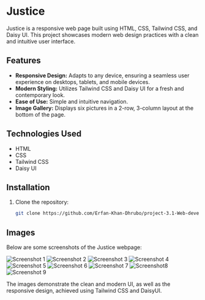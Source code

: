 # Justice

Justice is a responsive web page built using HTML, CSS, Tailwind CSS, and Daisy UI. This project showcases modern web design practices with a clean and intuitive user interface.

## Features

- **Responsive Design:** Adapts to any device, ensuring a seamless user experience on desktops, tablets, and mobile devices.
- **Modern Styling:** Utilizes Tailwind CSS and Daisy UI for a fresh and contemporary look.
- **Ease of Use:** Simple and intuitive navigation.
- **Image Gallery:** Displays six pictures in a 2-row, 3-column layout at the bottom of the page.

## Technologies Used

- HTML
- CSS
- Tailwind CSS
- Daisy UI

## Installation

1. Clone the repository:
   ```bash
   git clone https://github.com/Erfan-Khan-Dhrubo/project-3.1-Web-development.git
   ```

## Images

Below are some screenshots of the Justice webpage:

<p>
  <img src="./web_pic/photo1.jpg" alt="Screenshot 1" />
  <img src="./web_pic/photo 1 sm.jpg" alt="Screenshot 2" />
  <img src="./web_pic/photo2.jpg" alt="Screenshot 3" />
  <img src="./web_pic/photo 3.jpg" alt="Screenshot 4" />
  <img src="./web_pic/photo 3 sm.jpg" alt="Screenshot 5" />
  <img src="./web_pic/photo 4.jpg" alt="Screenshot 6" />
  <img src="./web_pic/photo 4 sm.jpg" alt="Screenshot 7" />
  <img src="./web_pic/photo 5.jpg" alt="Screenshot8" />
  <img src="./web_pic/photo 5 sm.jpg" alt="Screenshot 9" />
  </p>

The images demonstrate the clean and modern UI, as well as the responsive design, achieved using Tailwind CSS and DaisyUI.
